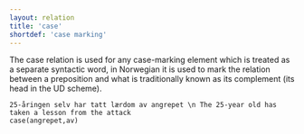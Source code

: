 ```yaml
---
layout: relation
title: 'case'
shortdef: 'case marking'
---
```

The case relation is used for any case-marking element which is treated as a separate syntactic word, in Norwegian it is used to mark the relation between a preposition and what is traditionally known as its complement (its head in the UD scheme).

~~~ sdparse
25-åringen selv har tatt lærdom av angrepet \n The 25-year old has taken a lesson from the attack
case(angrepet,av)
~~~


